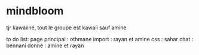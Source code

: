 # mindbloom
tjr kawaiiné, tout le groupe est kawaii sauf amine

to do list:
    page principal : othmane
    import         : rayan et amine
    css            : sahar
    chat           : bennani
    donné          : amine et rayan
